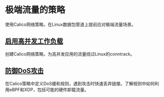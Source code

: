 # 极端流量的策略

使用Calico网络策略，在Linux数据包管道上提前应对极端流量场景。

## [启用高并发工作负载](01启用高并发工作负载.md)

创建Calico网络策略，为高并发应用的流量绕过Linux的conntrack。

## [防御DoS攻击](02防御DoS攻击.md)

在Calico策略中定义DoS缓和规则，遇到攻击时快速丢弃链接。了解规则中如何利用eBPF和XDP，包括可能的硬件卸载流量。